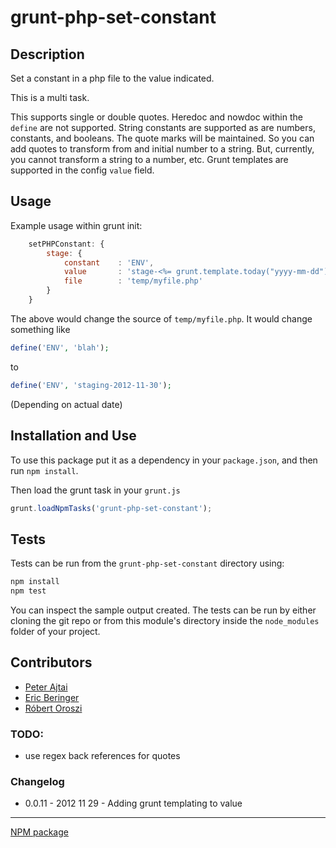 grunt-php-set-constant
======================

## Description

Set a constant in a php file to the value indicated.

This is a multi task.

This supports single or double quotes. Heredoc and nowdoc within the `define` are not supported. String constants are
supported as are numbers, constants, and booleans. The quote marks will be maintained. So you can add quotes to
transform from and initial number to a string. But, currently, you cannot transform a string to a number, etc. Grunt
templates are supported in the config `value` field.

## Usage

Example usage within grunt init:

```javascript
    setPHPConstant: {
        stage: {
            constant    : 'ENV',
            value       : 'stage-<%= grunt.template.today("yyyy-mm-dd") %>',
            file        : 'temp/myfile.php'
        }
    }
```

The above would change the source of `temp/myfile.php`. It would change something like

```php
define('ENV', 'blah');
```

to

```php
define('ENV', 'staging-2012-11-30');
```
(Depending on actual date)

## Installation and Use

To use this package put it as a dependency in your `package.json`, and then run `npm install`.

Then load the grunt task in your `grunt.js`

```javascript
grunt.loadNpmTasks('grunt-php-set-constant');
```

## Tests

Tests can be run from the `grunt-php-set-constant` directory using:

```bash
npm install
npm test
```

You can inspect the sample output created. The tests can be run by either cloning the git repo or from this module's
directory inside the `node_modules` folder of your project.

## Contributors

* [Peter Ajtai](https://github.com/pajtai)
* [Eric Beringer](https://github.com/serialworm)
* [Róbert Oroszi](https://github.com/oroce)

### TODO:

* use regex back references for quotes

### Changelog

* 0.0.11 - 2012 11 29 - Adding grunt templating to value

---

[NPM package](https://npmjs.org/package/grunt-php-set-constant)